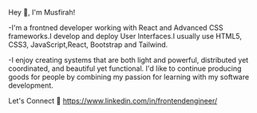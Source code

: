 Hey 👋, I'm Musfirah!

-I'm a frontned developer working with React and Advanced CSS frameworks.I develop and deploy User Interfaces.I usually use HTML5, CSS3, JavaScript,React, Bootstrap and Tailwind.

 -I enjoy creating systems that are both light and powerful, distributed yet coordinated, and beautiful yet functional. I'd like to continue producing goods for people by combining my passion for learning with my software development.


Let's Connect  🤝     https://www.linkedin.com/in/frontendengineer/
